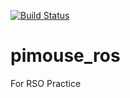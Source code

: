 [![Build Status](https://travis-ci.org/aoki-rt/pimouse_ros.svg?branch=master)](https://travis-ci.org/aoki-rt/pimouse_ros)

# pimouse_ros
For RSO Practice


